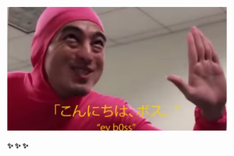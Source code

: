 ![alt text](https://github.com/debjit-2102/debjit-2102/blob/master/maxresdefault.jpg?raw=true)
###  ✨ ✨ ✨
<!--
**debjit-2102/debjit-2102** is a ✨ _special_ ✨ repository because its `README.md` (this file) appears on your GitHub profile.

Here are some ideas to get you started:

- 🔭 I’m currently working on ...
- 🌱 I’m currently learning ...
- 👯 I’m looking to collaborate on ...
- 🤔 I’m looking for help with ...
- 💬 Ask me about ...
- 📫 How to reach me: ...
- 😄 Pronouns: ...
- ⚡ Fun fact: ...
-->

